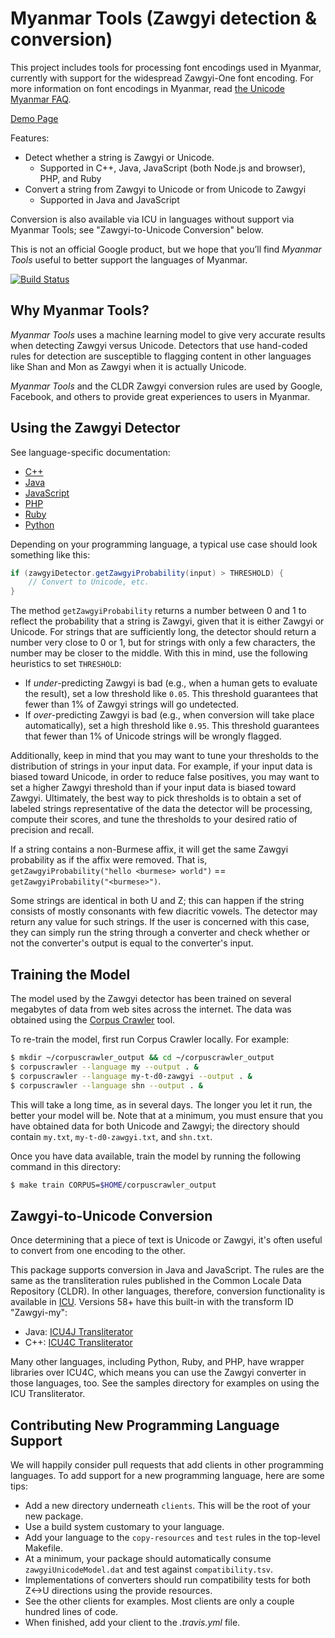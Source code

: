 # Myanmar Tools (Zawgyi detection & conversion)

This project includes tools for processing font encodings used in Myanmar, currently with support for the widespread Zawgyi-One font encoding.  For more information on font encodings in Myanmar, read [the Unicode Myanmar FAQ](http://www.unicode.org/faq/myanmar.html).

[Demo Page](http://zawgyi-unicode-test.appspot.com/convertui/)

Features:

- Detect whether a string is Zawgyi or Unicode.
  - Supported in C++, Java, JavaScript (both Node.js and browser), PHP, and Ruby
- Convert a string from Zawgyi to Unicode or from Unicode to Zawgyi
  - Supported in Java and JavaScript

Conversion is also available via ICU in languages without support via Myanmar Tools; see "Zawgyi-to-Unicode Conversion" below.

This is not an official Google product, but we hope that you’ll find *Myanmar Tools* useful to better support the languages of Myanmar.

[![Build Status](https://travis-ci.org/google/myanmar-tools.svg?branch=master)](https://travis-ci.org/google/myanmar-tools)

## Why Myanmar Tools?

*Myanmar Tools* uses a machine learning model to give very accurate results when detecting Zawgyi versus Unicode.  Detectors that use hand-coded rules for detection are susceptible to flagging content in other languages like Shan and Mon as Zawgyi when it is actually Unicode.

*Myanmar Tools* and the CLDR Zawgyi conversion rules are used by Google, Facebook, and others to provide great experiences to users in Myanmar.

## Using the Zawgyi Detector

See language-specific documentation:

- [C++](clients/cpp/README.md)
- [Java](clients/java/README.md)
- [JavaScript](clients/js/README.md)
- [PHP](clients/php/README.md)
- [Ruby](clients/ruby/README.md)
- [Python](clients/python/README.md)

Depending on your programming language, a typical use case should look something like this:

```java
if (zawgyiDetector.getZawgyiProbability(input) > THRESHOLD) {
    // Convert to Unicode, etc.
}
```

The method `getZawgyiProbability` returns a number between 0 and 1 to reflect the probability that a string is Zawgyi, given that it is either Zawgyi or Unicode.  For strings that are sufficiently long, the detector should return a number very close to 0 or 1, but for strings with only a few characters, the number may be closer to the middle.  With this in mind, use the following heuristics to set <code>THRESHOLD</code>:

- If *under*-predicting Zawgyi is bad (e.g., when a human gets to evaluate the result), set a low threshold like <code>0.05</code>. This threshold guarantees that fewer than 1% of Zawgyi strings will go undetected.
- If *over*-predicting Zawgyi is bad (e.g., when conversion will take place automatically), set a high threshold like <code>0.95</code>. This threshold guarantees that fewer than 1% of Unicode strings will be wrongly flagged.

Additionally, keep in mind that you may want to tune your thresholds to the distribution of strings in your input data. For example, if your input data is biased toward Unicode, in order to reduce false positives, you may want to set a higher Zawgyi threshold than if your input data is biased toward Zawgyi. Ultimately, the best way to pick thresholds is to obtain a set of labeled strings representative of the data the detector will be processing, compute their scores, and tune the thresholds to your desired ratio of precision and recall.

If a string contains a non-Burmese affix, it will get the same Zawgyi probability as if the
affix were removed.  That is, `getZawgyiProbability("hello <burmese> world")` ==
`getZawgyiProbability("<burmese>")`.

Some strings are identical in both U and Z; this can happen if the string consists of mostly consonants with few diacritic vowels. The detector may return any value for such strings. If the user is concerned with this case, they can simply run the string through a converter and check whether or not the converter's output is equal to the converter's input.


## Training the Model

The model used by the Zawgyi detector has been trained on several megabytes of data from web sites across the internet.  The data was obtained using the [Corpus Crawler](https://github.com/googlei18n/corpuscrawler/) tool.

To re-train the model, first run Corpus Crawler locally.  For example:

```bash
$ mkdir ~/corpuscrawler_output && cd ~/corpuscrawler_output
$ corpuscrawler --language my --output . &
$ corpuscrawler --language my-t-d0-zawgyi --output . &
$ corpuscrawler --language shn --output . &
```

This will take a long time, as in several days.  The longer you let it run, the better your model will be.  Note that at a minimum, you must ensure that you have obtained data for both Unicode and Zawgyi; the directory should contain `my.txt`, `my-t-d0-zawgyi.txt`, and `shn.txt`.

Once you have data available, train the model by running the following command in this directory:

```bash
$ make train CORPUS=$HOME/corpuscrawler_output
```

## Zawgyi-to-Unicode Conversion

Once determining that a piece of text is Unicode or Zawgyi, it's often useful to convert from one encoding to the other.

This package supports conversion in Java and JavaScript.  The rules are the same as the transliteration rules published in the Common Locale Data Repository (CLDR).  In other languages, therefore, conversion functionality is available in [ICU](http://site.icu-project.org/).  Versions 58+ have this built-in with the transform ID "Zawgyi-my":

- Java: [ICU4J Transliterator](http://icu-project.org/apiref/icu4j/com/ibm/icu/text/Transliterator.html)
- C++: [ICU4C Transliterator](http://icu-project.org/apiref/icu4c/classicu_1_1Transliterator.html)

Many other languages, including Python, Ruby, and PHP, have wrapper libraries over ICU4C, which means you can use the Zawgyi converter in those languages, too.  See the samples directory for examples on using the ICU Transliterator.

## Contributing New Programming Language Support

We will happily consider pull requests that add clients in other programming languages.  To add support for a new programming language, here are some tips:

- Add a new directory underneath `clients`.  This will be the root of your new package.
- Use a build system customary to your language.
- Add your language to the `copy-resources` and `test` rules in the top-level Makefile.
- At a minimum, your package should automatically consume `zawgyiUnicodeModel.dat` and test against `compatibility.tsv`.
- Implementations of converters should run compatibility tests for both Z<->U directions using the provide resources.
- See the other clients for examples.  Most clients are only a couple hundred lines of code.
- When finished, add your client to the *.travis.yml* file.
